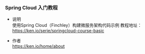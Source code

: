 ### Spring Cloud 入门教程

- 说明  
使用Spring Cloud（Finchley）构建微服务架构代码示例
教程地址：https://ken.io/serie/springcloud-course-basic

- 作者  
https://ken.io/home/about
